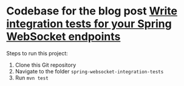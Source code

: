 # Codebase for the blog post [Write integration tests for your Spring WebSocket endpoints](https://rieckpil.de/write-integration-tests-for-your-spring-websocket-endpoints/)

Steps to run this project:

1. Clone this Git repository
2. Navigate to the folder `spring-websocket-integration-tests`
3. Run `mvn test`
